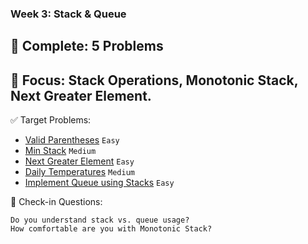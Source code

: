### Week 3: Stack & Queue

## 📌 Complete: 5 Problems
## 🔹 Focus: Stack Operations, Monotonic Stack, Next Greater Element.

✅ Target Problems:

- [Valid Parentheses](https://leetcode.com/problems/valid-parentheses/) `Easy`
- [Min Stack](https://leetcode.com/problems/min-stack/) `Medium`
- [Next Greater Element](https://leetcode.com/problems/next-greater-element-i/) `Easy`
- [Daily Temperatures](https://leetcode.com/problems/daily-temperatures/) `Medium`
- [Implement Queue using Stacks](https://leetcode.com/problems/implement-queue-using-stacks/) `Easy`


📅 Check-in Questions:
```
Do you understand stack vs. queue usage?
How comfortable are you with Monotonic Stack?
```